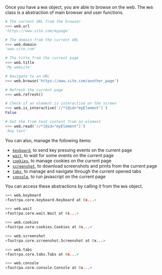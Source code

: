 Once you have a `Web` object, you are able to browse on the web. The `Web` class is a abstraction of main browser and user functions.

```python
# The current URL from the browser
>>> web.url
'https://www.site.com/mypage'

# The domain from the current URL
>>> web.domain
'www.site.com'

# The title from the current page
>>> web.title
'My website'

# Navigate to an URL
>>> web.browse('https://www.site.com/another_page')

# Refresh the current page
>>> web.refresh()

# Check if an element is interactive on the screen
>>> web.is_interactive('//*[@id="myElement"]')
False

# Get the from text content from an element
>>> web.read('//*[@id="myElement"]')
'Any text'

```

You can also, manage the following items:

- [`keyboard`](./keyboard.md), to send key pressing events on the current page
- [`wait`](./wait.md), to wait for some events on the current page
- [`cookies`](./cookies.md), to manage cookies on the current page
- [`screenshot`](./screenshot.md), to download screenshots and prints from the current page
- [`tabs`](./tabs.md), to manage and navigate through the current opened tabs
- [`console`](./console.md), to run javascript on the current page

You can access these abstractions by calling it from the `Web` object.

```python
>>> web.keyboard
<fastrpa.core.keyboard.Keyboard at 0x...>

>>> web.wait
<fastrpa.core.wait.Wait at 0x...>

>>> web.cookies
<fastrpa.core.cookies.Cookies at 0x...>

>>> web.screenshot
<fastrpa.core.screenshot.Screenshot at 0x...>

>>> web.tabs
<fastrpa.core.tabs.Tabs at 0x...>

>>> web.console
<fastrpa.core.console.Console at 0x...>
```